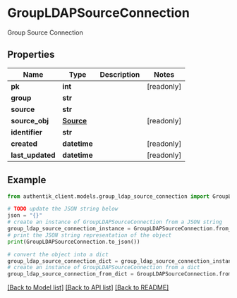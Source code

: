# GroupLDAPSourceConnection

Group Source Connection

## Properties

Name | Type | Description | Notes
------------ | ------------- | ------------- | -------------
**pk** | **int** |  | [readonly] 
**group** | **str** |  | 
**source** | **str** |  | 
**source_obj** | [**Source**](Source.md) |  | [readonly] 
**identifier** | **str** |  | 
**created** | **datetime** |  | [readonly] 
**last_updated** | **datetime** |  | [readonly] 

## Example

```python
from authentik_client.models.group_ldap_source_connection import GroupLDAPSourceConnection

# TODO update the JSON string below
json = "{}"
# create an instance of GroupLDAPSourceConnection from a JSON string
group_ldap_source_connection_instance = GroupLDAPSourceConnection.from_json(json)
# print the JSON string representation of the object
print(GroupLDAPSourceConnection.to_json())

# convert the object into a dict
group_ldap_source_connection_dict = group_ldap_source_connection_instance.to_dict()
# create an instance of GroupLDAPSourceConnection from a dict
group_ldap_source_connection_from_dict = GroupLDAPSourceConnection.from_dict(group_ldap_source_connection_dict)
```
[[Back to Model list]](../README.md#documentation-for-models) [[Back to API list]](../README.md#documentation-for-api-endpoints) [[Back to README]](../README.md)


